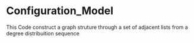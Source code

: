 # Configuration_Model
This Code construct a graph struture through a set of adjacent lists from a degree distribuition sequence
